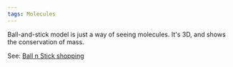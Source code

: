 ```yaml
---
tags: Molecules 
---
```


Ball-and-stick model is just a way of seeing molecules. It's 3D, and shows the conservation of mass.

See: [Ball n Stick shopping](https://www.indigoinstruments.com/molecular_models/student_sets/organic-chemistry-ball-stick-model-kit-62009.html)